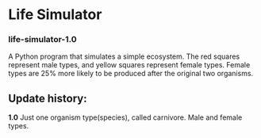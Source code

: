 # Life Simulator
### life-simulator-1.0

A Python program that simulates a simple ecosystem.
The red squares represent male types, and yellow squares represent female types.
Female types are 25% more likely to be produced after the original two organisms.


## Update history:
**1.0**
Just one organism type(species), called carnivore. Male and female types.
